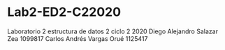 # Lab2-ED2-C22020
Laboratorio 2 estructura de datos 2 ciclo 2 2020
Diego Alejandro Salazar Zea 1099817
Carlos Andrés Vargas Orué 1125417
